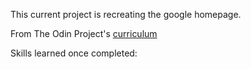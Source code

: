 This current project is recreating the google homepage.

From The Odin Project's [curriculum](http://www.theodinproject.com/courses/web-development-101/lessons/html-css)


Skills learned once completed:

